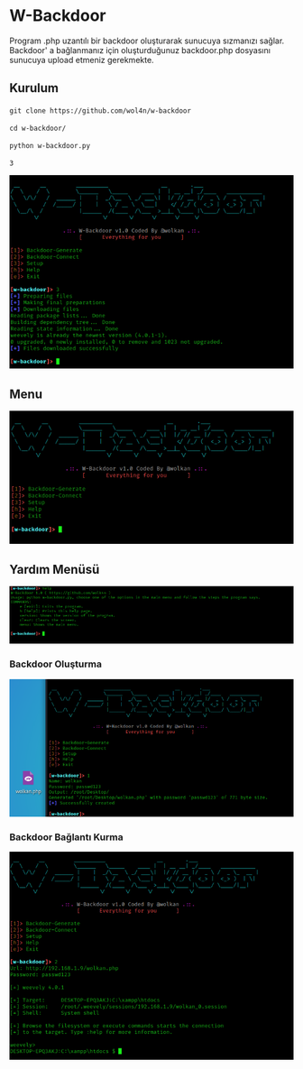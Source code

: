 # W-Backdoor 
Program .php uzantılı bir backdoor oluşturarak sunucuya sızmanızı sağlar. Backdoor' a bağlanmanız için oluşturduğunuz backdoor.php dosyasını sunucuya upload etmeniz gerekmekte.

## Kurulum
`git clone https://github.com/wol4n/w-backdoor`

`cd w-backdoor/`

`python w-backdoor.py`

`3`

<img src="https://github.com/wolk4n/w-backdoor/blob/main/img/setup.png">

## Menu
<img src="https://github.com/wolk4n/w-backdoor/blob/main/img/menu.png">

## Yardım Menüsü
<img src="https://github.com/wolk4n/w-backdoor/blob/main/img/help.png">

### Backdoor Oluşturma
<img src="https://github.com/wolk4n/w-backdoor/blob/main/img/generate.png">

### Backdoor Bağlantı Kurma
<img src="https://github.com/wolk4n/w-backdoor/blob/main/img/connect.png">
